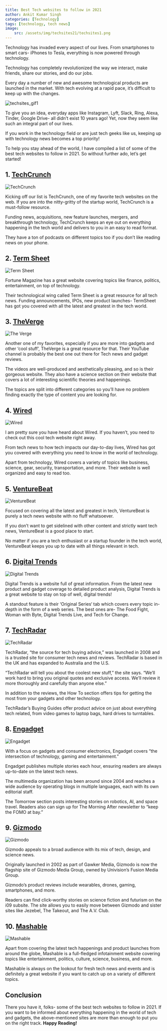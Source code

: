 ```yaml
---
title: Best Tech websites to follow in 2021
author: Ankit Kumar Singh
categories: [Technology]
tags: [technology, tech news]
image:
    src: /assets/img/techsites21/techsites1.png
---
```


Technology has invaded every aspect of our lives. From smartphones to smart cars- iPhones to Tesla, everything is now powered through technology.

Technology has completely revolutionized the way we interact, make friends, share our stories, and do our jobs.

Every day a number of new and awesome technological products are launched in the market. With tech evolving at a rapid pace, it’s difficult to keep up with the changes.

![techsites_gif1](/assets/img/techsites21/techsites_gif1.gif)

To give you an idea, everyday apps like Instagram, Lyft, Slack, Ring, Alexa, Tinder, Google Drive- all didn’t exist 10 years ago! Yet, now they seem like such an integral part of our lives.

If you work in the technology field or are just tech geeks like us, keeping up with technology news becomes a top priority!

To help you stay ahead of the world, I have compiled a list of some of the best tech websites to follow in 2021. So without further ado, let’s get started!

## 1. [TechCrunch](https://techcrunch.com/)

![TechCrunch](/assets/img/techsites21/techcrunch.png)

Kicking off our list is TechCrunch, one of my favorite tech websites on the web. If you are into the nitty-gritty of the startup world, TechCrunch is a must-follow resource.

Funding news, acquisitions, new feature launches, mergers, and breakthrough technology, TechCrunch keeps an eye out on everything happening in the tech world and delivers to you in an easy to read format.

They have a ton of podcasts on different topics too if you don’t like reading news on your phone.

## 2. [Term Sheet](http://fortune.com/tag/term-sheet/)

![Term Sheet](/assets/img/techsites21/termsheet.png)

Fortune Magazine has a great website covering topics like finance, politics, entertainment, on top of technology.

Their technological wing called Term Sheet is a great resource for all tech news. Funding announcements, IPOs, new product launches- TermSheet has got you covered with all the latest and greatest in the tech world.

## 3. [TheVerge](https://www.theverge.com/)

![The Verge](/assets/img/techsites21/theverge.png)

Another one of my favorites, especially if you are more into gadgets and other ‘cool stuff’, TheVerge is a great resource for that. Their YouTube channel is probably the best one out there for Tech news and gadget reviews.

The videos are well-produced and aesthetically pleasing, and so is their gorgeous website. They also have a science section on their website that covers a lot of interesting scientific theories and happenings.

The topics are split into different categories so you’ll have no problem finding exactly the type of content you are looking for.

## 4. [Wired](https://www.wired.com/)

![Wired](/assets/img/techsites21/wired.png)

I am pretty sure you have heard about Wired. If you haven’t, you need to check out this cool tech website right away.

From tech news to how tech impacts our day-to-day lives, Wired has got you covered with everything you need to know in the world of technology.

Apart from technology, Wired covers a variety of topics like business, science, gear, security, transportation, and more. Their website is well organized and easy to read too.

## 5. [VentureBeat](https://venturebeat.com/)

![VentureBeat](/assets/img/techsites21/venturebeat.png)

Focused on covering all the latest and greatest in tech, VentureBeat is purely a tech news website with no fluff whatsoever.

If you don’t want to get sidelined with other content and strictly want tech news, VentureBeat is a good place to start.

No matter if you are a tech enthusiast or a startup founder in the tech world, VentureBeat keeps you up to date with all things relevant in tech.

## 6. [Digital Trends](https://www.digitaltrends.com/)

![Digital Trends](/assets/img/techsites21/digitaltrends.png)

Digital Trends is a website full of great information. From the latest new product and gadget coverage to detailed product analysis, Digital Trends is a great website to stay on top of well, digital trends!

A standout feature is their ‘Original Series‘ tab which covers every topic in-depth in the form of a web series. The best ones are- The Food Fight, Woman with Byte, Digital Trends Live, and Tech for Change.

## 7. [TechRadar](https://www.techradar.com/)

![TechRadar](/assets/img/techsites21/techradar.png)

TechRadar, “the source for tech buying advice,” was launched in 2008 and is a trusted site for consumer tech news and reviews. TechRadar is based in the UK and has expanded to Australia and the U.S.

“TechRadar will tell you about the coolest new stuff,” the site says. “We’ll work hard to bring you original quotes and exclusive access. We’ll review it more thoroughly and carefully than anyone else.”

In addition to the reviews, the How To section offers tips for getting the most from your gadgets and other technology.

TechRadar’s Buying Guides offer product advice on just about everything tech related, from video games to laptop bags, hard drives to turntables.

## 8. [Engadget](https://www.engadget.com/)

![Engadget](/assets/img/techsites21/engadget.png)

With a focus on gadgets and consumer electronics, Engadget covers “the intersection of technology, gaming and entertainment.”

Engadget publishes multiple stories each hour, ensuring readers are always up-to-date on the latest tech news.

The multimedia organization has been around since 2004 and reaches a wide audience by operating blogs in multiple languages, each with its own editorial staff.

The Tomorrow section posts interesting stories on robotics, AI, and space travel. Readers also can sign up for The Morning After newsletter to “keep the FOMO at bay.”

## 9. [Gizmodo](https://gizmodo.com/)

![Gizmodo](/assets/img/techsites21/gizmodo.png)

Gizmodo appeals to a broad audience with its mix of tech, design, and science news.

Originally launched in 2002 as part of Gawker Media, Gizmodo is now the flagship site of Gizmodo Media Group, owned by Univision’s Fusion Media Group.

Gizmodo’s product reviews include wearables, drones, gaming, smartphones, and more.

Readers can find click-worthy stories on science fiction and futurism on the i09 subsite. The site allows you to easily move between Gizmodo and sister sites like Jezebel, The Takeout, and The A.V. Club.

## 10. [Mashable](https://mashable.com/)

![Mashable](/assets/img/techsites21/mashable.png)

Apart from covering the latest tech happenings and product launches from around the globe, Mashable is a full-fledged infotainment website covering topics like entertainment, politics, culture, science, business, and more.

Mashable is always on the lookout for fresh tech news and events and is definitely a great website if you want to catch up on a variety of different topics.

## Conclusion

There you have it, folks- some of the best tech websites to follow in 2021. If you want to be informed about everything happening in the world of tech and gadgets, the above-mentioned sites are more than enough to put you on the right track. **Happy Reading!**
